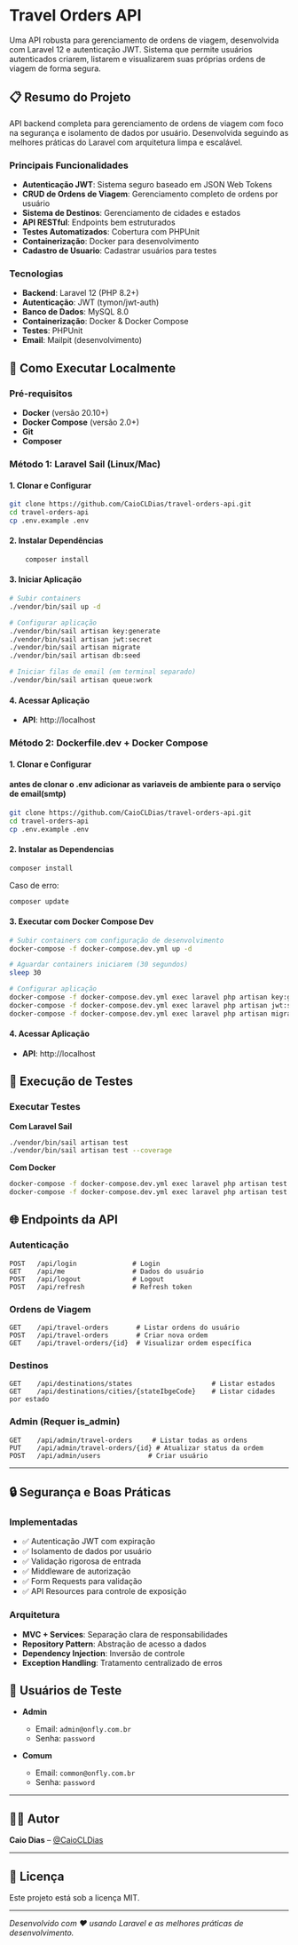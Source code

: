# Travel Orders API

Uma API robusta para gerenciamento de ordens de viagem, desenvolvida com Laravel 12 e autenticação JWT. Sistema que permite usuários autenticados criarem, listarem e visualizarem suas próprias ordens de viagem de forma segura.

## 📋 Resumo do Projeto

API backend completa para gerenciamento de ordens de viagem com foco na segurança e isolamento de dados por usuário. Desenvolvida seguindo as melhores práticas do Laravel com arquitetura limpa e escalável.

### Principais Funcionalidades

- **Autenticação JWT**: Sistema seguro baseado em JSON Web Tokens
- **CRUD de Ordens de Viagem**: Gerenciamento completo de ordens por usuário
- **Sistema de Destinos**: Gerenciamento de cidades e estados
- **API RESTful**: Endpoints bem estruturados
- **Testes Automatizados**: Cobertura com PHPUnit
- **Containerização**: Docker para desenvolvimento
- **Cadastro de Usuario**: Cadastrar usuários para testes

### Tecnologias

- **Backend**: Laravel 12 (PHP 8.2+)
- **Autenticação**: JWT (tymon/jwt-auth)
- **Banco de Dados**: MySQL 8.0
- **Containerização**: Docker & Docker Compose
- **Testes**: PHPUnit
- **Email**: Mailpit (desenvolvimento)

## 🚀 Como Executar Localmente

### Pré-requisitos

- **Docker** (versão 20.10+)
- **Docker Compose** (versão 2.0+)
- **Git**
- **Composer**

### Método 1: Laravel Sail (Linux/Mac)

#### 1. Clonar e Configurar

```bash
git clone https://github.com/CaioCLDias/travel-orders-api.git
cd travel-orders-api
cp .env.example .env
```

#### 2. Instalar Dependências

```bash
    composer install 
```

#### 3. Iniciar Aplicação

```bash
# Subir containers
./vendor/bin/sail up -d

# Configurar aplicação
./vendor/bin/sail artisan key:generate
./vendor/bin/sail artisan jwt:secret
./vendor/bin/sail artisan migrate
./vendor/bin/sail artisan db:seed

# Iniciar filas de email (em terminal separado)
./vendor/bin/sail artisan queue:work
```

#### 4. Acessar Aplicação

- **API**: http://localhost

### Método 2: Dockerfile.dev + Docker Compose

#### 1. Clonar e Configurar
#### antes de clonar o .env adicionar as variaveis de ambiente para o serviço de email(smtp)
```bash
git clone https://github.com/CaioCLDias/travel-orders-api.git
cd travel-orders-api
cp .env.example .env
```

#### 2. Instalar as Dependencias
```bash
composer install 
```
Caso de erro: 

```bash
composer update
```

#### 3. Executar com Docker Compose Dev

```bash
# Subir containers com configuração de desenvolvimento
docker-compose -f docker-compose.dev.yml up -d

# Aguardar containers iniciarem (30 segundos)
sleep 30

# Configurar aplicação
docker-compose -f docker-compose.dev.yml exec laravel php artisan key:generate
docker-compose -f docker-compose.dev.yml exec laravel php artisan jwt:secret
docker-compose -f docker-compose.dev.yml exec laravel php artisan migrate
```

#### 4. Acessar Aplicação

- **API**: http://localhost


## 🧪 Execução de Testes

### Executar Testes

**Com Laravel Sail**
```bash
./vendor/bin/sail artisan test
./vendor/bin/sail artisan test --coverage
```

**Com Docker**
```bash
docker-compose -f docker-compose.dev.yml exec laravel php artisan test
docker-compose -f docker-compose.dev.yml exec laravel php artisan test --coverage
```

## 🌐 Endpoints da API

### Autenticação
```
POST   /api/login              # Login
GET    /api/me                 # Dados do usuário
POST   /api/logout             # Logout
POST   /api/refresh            # Refresh token
```

### Ordens de Viagem
```
GET    /api/travel-orders       # Listar ordens do usuário
POST   /api/travel-orders       # Criar nova ordem
GET    /api/travel-orders/{id}  # Visualizar ordem específica
```

### Destinos
```
GET    /api/destinations/states                    # Listar estados
GET    /api/destinations/cities/{stateIbgeCode}    # Listar cidades por estado
```

### Admin (Requer is_admin)
```
GET    /api/admin/travel-orders     # Listar todas as ordens
PUT    /api/admin/travel-orders/{id} # Atualizar status da ordem
POST   /api/admin/users            # Criar usuário
```
---

## 🔒 Segurança e Boas Práticas

### Implementadas
- ✅ Autenticação JWT com expiração
- ✅ Isolamento de dados por usuário
- ✅ Validação rigorosa de entrada
- ✅ Middleware de autorização
- ✅ Form Requests para validação
- ✅ API Resources para controle de exposição

### Arquitetura
- **MVC + Services**: Separação clara de responsabilidades
- **Repository Pattern**: Abstração de acesso a dados
- **Dependency Injection**: Inversão de controle
- **Exception Handling**: Tratamento centralizado de erros

## 👥 Usuários de Teste

- **Admin**
  - Email: `admin@onfly.com.br`
  - Senha: `password`

- **Comum**
  - Email: `common@onfly.com.br`
  - Senha: `password`

---

## 👨‍💻 Autor

**Caio Dias** – [@CaioCLDias](https://github.com/CaioCLDias)

---

## 📄 Licença

Este projeto está sob a licença MIT.

---

*Desenvolvido com ❤️ usando Laravel e as melhores práticas de desenvolvimento.*

